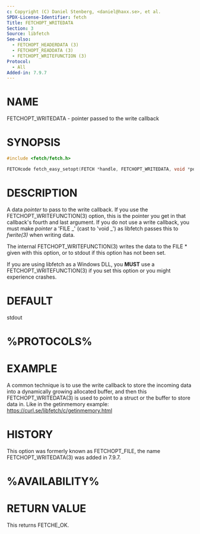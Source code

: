 ```yaml
---
c: Copyright (C) Daniel Stenberg, <daniel@haxx.se>, et al.
SPDX-License-Identifier: fetch
Title: FETCHOPT_WRITEDATA
Section: 3
Source: libfetch
See-also:
  - FETCHOPT_HEADERDATA (3)
  - FETCHOPT_READDATA (3)
  - FETCHOPT_WRITEFUNCTION (3)
Protocol:
  - All
Added-in: 7.9.7
---
```


# NAME

FETCHOPT_WRITEDATA - pointer passed to the write callback

# SYNOPSIS

```c
#include <fetch/fetch.h>

FETCHcode fetch_easy_setopt(FETCH *handle, FETCHOPT_WRITEDATA, void *pointer);
```

# DESCRIPTION

A data _pointer_ to pass to the write callback. If you use the
FETCHOPT_WRITEFUNCTION(3) option, this is the pointer you get in that
callback's fourth and last argument. If you do not use a write callback, you
must make _pointer_ a 'FILE _' (cast to 'void _') as libfetch passes this
to _fwrite(3)_ when writing data.

The internal FETCHOPT_WRITEFUNCTION(3) writes the data to the FILE \*
given with this option, or to stdout if this option has not been set.

If you are using libfetch as a Windows DLL, you **MUST** use a
FETCHOPT_WRITEFUNCTION(3) if you set this option or you might experience
crashes.

# DEFAULT

stdout

# %PROTOCOLS%

# EXAMPLE

A common technique is to use the write callback to store the incoming data
into a dynamically growing allocated buffer, and then this
FETCHOPT_WRITEDATA(3) is used to point to a struct or the buffer to store data
in. Like in the getinmemory example:
https://curl.se/libfetch/c/getinmemory.html

# HISTORY

This option was formerly known as FETCHOPT_FILE, the name FETCHOPT_WRITEDATA(3)
was added in 7.9.7.

# %AVAILABILITY%

# RETURN VALUE

This returns FETCHE_OK.

